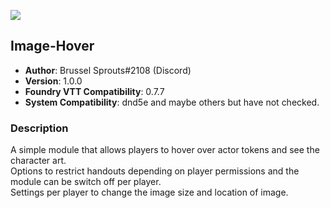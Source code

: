 ![](https://img.shields.io/badge/Foundry-v0.7.7-informational)

## Image-Hover

* **Author**: Brussel Sprouts#2108 (Discord)
* **Version**: 1.0.0
* **Foundry VTT Compatibility**: 0.7.7
* **System Compatibility**: dnd5e and maybe others but have not checked.

### Description
A simple module that allows players to hover over actor tokens and see the character art.<br>
Options to restrict handouts depending on player permissions and the module can be switch off per player.<br>
Settings per player to change the image size and location of image.

